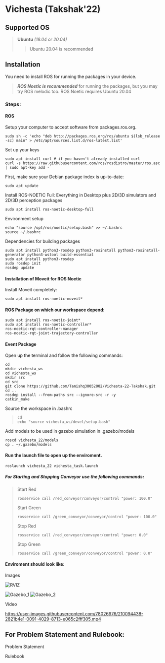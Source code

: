 # Vichesta (Takshak'22)

## Supported OS
> **Ubuntu** _(18.04 or 20.04)_
>> Ubuntu 20.04 is recommended

## Installation
You need to install ROS for running the packages in your device.

> **_ROS Noetic is recommended_** for running the packages, but you may try ROS melodic too.
> ROS Noetic requires Ubuntu 20.04

### Steps:

#### ROS
Setup your computer to accept software from packages.ros.org.
```
sudo sh -c 'echo "deb http://packages.ros.org/ros/ubuntu $(lsb_release -sc) main" > /etc/apt/sources.list.d/ros-latest.list'
```
Set up your keys

```
sudo apt install curl # if you haven't already installed curl
curl -s https://raw.githubusercontent.com/ros/rosdistro/master/ros.asc | sudo apt-key add -
```

First, make sure your Debian package index is up-to-date:

```
sudo apt update
```

Install ROS-NOETIC Full: Everything in Desktop plus 2D/3D simulators and 2D/3D perception packages

```
sudo apt install ros-noetic-desktop-full
```
Environment setup
```
echo "source /opt/ros/noetic/setup.bash" >> ~/.bashrc
source ~/.bashrc
```

Dependencies for building packages
```
sudo apt install python3-rosdep python3-rosinstall python3-rosinstall-generator python3-wstool build-essential
sudo apt install python3-rosdep
sudo rosdep init
rosdep update
```
#### Installation of Moveit for ROS Noetic
Install Moveit completely:
```
sudo apt install ros-noetic-moveit*
```

#### ROS Package on which our workspace depend:
```
sudo apt install ros-noetic-joint*
sudo apt install ros-noetic-controller*
ros-noetic-rqt-controller-manager
ros-noetic-rqt-joint-trajectory-controller
```

#### Event Package
Open up the terminal and follow the following commands:
```
cd
mkdir vichesta_ws
cd vichesta_ws
mkdir src
cd src
git clone https://github.com/Tanishq30052002/Vichesta-22-Takshak.git
cd ..
rosdep install --from-paths src --ignore-src -r -y
catkin_make
```

Source the workspace in .bashrc
> ```
> cd
> echo "source vichesta_ws/devel/setup.bash"
>  ```

Add models to be used in gazebo simulation in .gazebo/models
```
roscd vichesta_22/models
cp . ~/.gazebo/models
```

#### Run the launch file to open up the enviroment.
```
roslaunch vichesta_22 vichesta_task.launch
```

##### For Starting and Stopping Conveyor use the following commands:
> Start Red
> ```
> rosservice call /red_conveyor/conveyor/control "power: 100.0"
> ```
> Start Green
> ```
> rosservice call /green_conveyor/conveyor/control "power: 100.0"
> ```
> Stop Red
> ```
> rosservice call /red_conveyor/conveyor/control "power: 0.0"
> ```
> Stop Green
> ```
> rosservice call /green_conveyor/conveyor/control "power: 0.0"
> ```

#### Enviroment should look like:

Images

![RVIZ](https://user-images.githubusercontent.com/78026976/210094444-f32d052b-1b28-4058-9124-79632eb4d9f0.png)

![Gazebo_1](https://user-images.githubusercontent.com/78026976/210094408-a18bd3e2-db3e-4b1a-b3f0-7fdcf4184278.png)
![Gazebo_2](https://user-images.githubusercontent.com/78026976/210094427-4538d2d7-7feb-4e29-8da8-145bac5301b2.png)

Video

https://user-images.githubusercontent.com/78026976/210094438-2821b4e1-0091-4029-8713-e065c2fff305.mp4

## For Problem Statement and Rulebook:
Problem Statement

Rulebook
